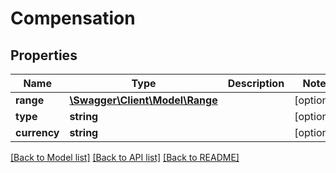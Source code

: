 # Compensation

## Properties
Name | Type | Description | Notes
------------ | ------------- | ------------- | -------------
**range** | [**\Swagger\Client\Model\Range**](Range.md) |  | [optional] 
**type** | **string** |  | [optional] 
**currency** | **string** |  | [optional] 

[[Back to Model list]](../README.md#documentation-for-models) [[Back to API list]](../README.md#documentation-for-api-endpoints) [[Back to README]](../README.md)


